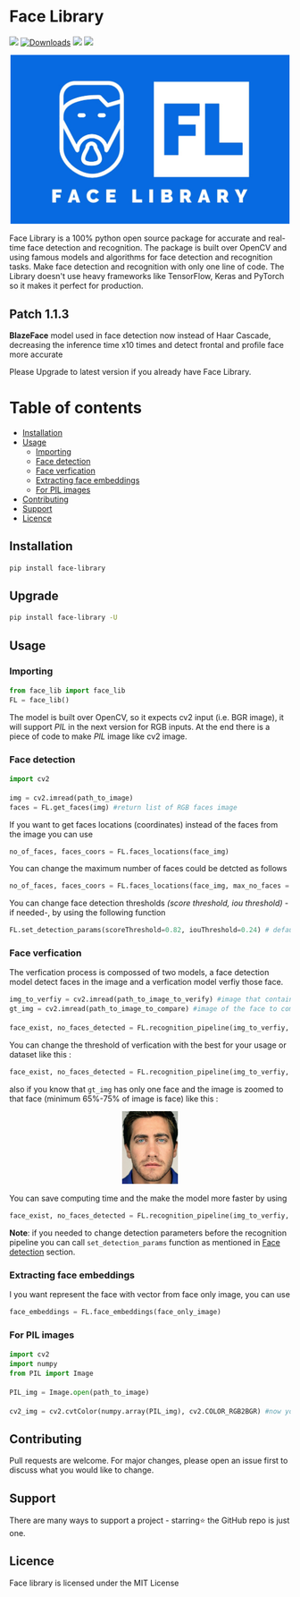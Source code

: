 # Face Library

![](https://img.shields.io/badge/current%20version-v1.1.0-brightgreen)
[![Downloads](https://pepy.tech/badge/face-library)](https://pepy.tech/project/face-library)
![](https://img.shields.io/badge/python-%3E%3D3.6-blue)
![](https://img.shields.io/badge/licence-MIT-red)

<p align="center">
<img src="https://raw.githubusercontent.com/a-akram-98/face_lib/master/logo/FL.jpeg" width="500"> 
</p>
Face Library is a 100% python open source package for accurate and real-time face detection and recognition. The package is built over OpenCV and using famous models and algorithms for face detection and recognition tasks. Make face detection and recognition with only one line of code.
The Library doesn't use heavy frameworks like TensorFlow, Keras and PyTorch so it makes it perfect for production.

## Patch 1.1.3
**BlazeFace** model used in face detection now instead of Haar Cascade, decreasing the inference time x10 times and detect frontal and profile face more accurate 

Please Upgrade to latest version if you already have Face Library.

Table of contents
=================
<!--ts-->
   * [Installation](#installation)
   * [Usage](#usage)
      * [Importing](#importing)
      * [Face detection](#face-detection)
      * [Face verfication](#face-verfication)
      * [Extracting face embeddings](#extracting-face-embeddings)
      * [For PIL images](#for-pil-images)
   * [Contributing](#contributing)
   * [Support](#support)
   * [Licence](#licence)
<!--te-->


## Installation
```bash
pip install face-library
```

## Upgrade
```bash
pip install face-library -U
```
## Usage
### Importing
```python
from face_lib import face_lib
FL = face_lib()
```

The model is built over OpenCV, so it expects cv2 input (i.e. BGR image), it will support *PIL* in the next version for RGB inputs. At the end there is a piece of code to make *PIL* image like cv2 image.

### Face detection
```python
import cv2

img = cv2.imread(path_to_image)
faces = FL.get_faces(img) #return list of RGB faces image
```
If you want to get faces locations (coordinates) instead of the faces from the image you can use
```python
no_of_faces, faces_coors = FL.faces_locations(face_img)
```
You can change the maximum number of faces could be detcted as follows
```python
no_of_faces, faces_coors = FL.faces_locations(face_img, max_no_faces = 10) #default number of max_no_faces is 2
```
You can change face detection thresholds *(score threshold, iou threshold)* -if needed-, by using the following function
```python
FL.set_detection_params(scoreThreshold=0.82, iouThreshold=0.24) # default paramters are scoreThreshold=0.7, iouThreshold=0.3
```

### Face verfication
The verfication process is compossed of two models, a face detection model detect faces in the image and a verfication model verfiy those face.

```python
img_to_verfiy = cv2.imread(path_to_image_to_verify) #image that contain face you want verify
gt_img = cv2.imread(path_to_image_to_compare) #image of the face to compare with

face_exist, no_faces_detected = FL.recognition_pipeline(img_to_verfiy, gt_image)
```

You can change the threshold of verfication with the best for your usage or dataset like this :
```python
face_exist, no_faces_detected = FL.recognition_pipeline(img_to_verfiy, gt_image, threshold = 1.1) #default number is 0.92
```
also if you know that `gt_img` has only one face and the image is zoomed to that face (minimum 65%-75% of image is face) like this :
<p align="center">
<img src="https://raw.githubusercontent.com/a-akram-98/face_lib/master/example%20img/jake.jpg" width="100"> 
</p>

You can save computing time and the make the model more faster by using

```python
face_exist, no_faces_detected = FL.recognition_pipeline(img_to_verfiy, gt_image, only_face_gt = True)
```
**Note**: if you needed to change detection parameters before the recognition pipeline you can call `set_detection_params` function as mentioned in [Face detection](#face-detection) section.
### Extracting face embeddings

I you want represent the face with vector from face only image, you can use
```python
face_embeddings = FL.face_embeddings(face_only_image)
```

### For PIL images
```python
import cv2
import numpy
from PIL import Image

PIL_img = Image.open(path_to_image)

cv2_img = cv2.cvtColor(numpy.array(PIL_img), cv2.COLOR_RGB2BGR) #now you can use this to be input for face_lib functions
```
## Contributing
Pull requests are welcome. For major changes, please open an issue first to discuss what you would like to change.

## Support

There are many ways to support a project - starring⭐️ the GitHub repo is just one.

## Licence

Face library is licensed under the MIT License



